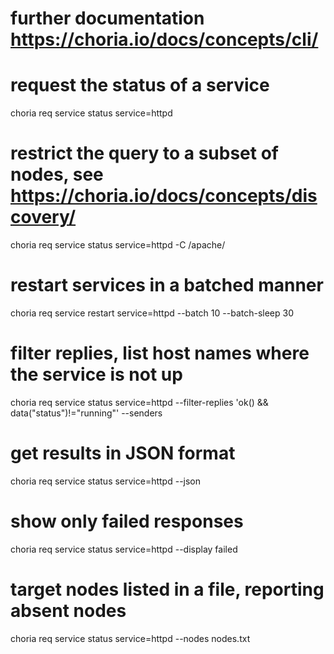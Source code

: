# further documentation https://choria.io/docs/concepts/cli/

# request the status of a service
choria req service status service=httpd

# restrict the query to a subset of nodes, see https://choria.io/docs/concepts/discovery/
choria req service status service=httpd -C /apache/

# restart services in a batched manner
choria req service restart service=httpd --batch 10 --batch-sleep 30

# filter replies, list host names where the service is not up
choria req service status service=httpd --filter-replies 'ok() && data("status")!="running"' --senders

# get results in JSON format
choria req service status service=httpd --json

# show only failed responses
choria req service status service=httpd --display failed

# target nodes listed in a file, reporting absent nodes
choria req service status service=httpd --nodes nodes.txt
